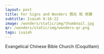 ```yaml
---
layout: post
title: For Signs and Wonders 預兆 和 奇蹟
subtitle: Isaiah 8:16-22
image: /wonders/static/img/thumbnail.jpg
qr: /wonders/static/img/wonders-qr.png
tags: isaiah
---
```


Evangelical Chinese Bible Church (Coquitlam)
